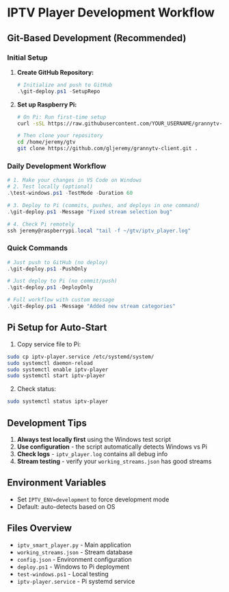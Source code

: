 # IPTV Player Development Workflow

## Git-Based Development (Recommended)

### Initial Setup

1. **Create GitHub Repository:**
   ```powershell
   # Initialize and push to GitHub
   .\git-deploy.ps1 -SetupRepo
   ```

2. **Set up Raspberry Pi:**
   ```bash
   # On Pi: Run first-time setup
   curl -sSL https://raw.githubusercontent.com/YOUR_USERNAME/grannytv-client/main/pi-setup.sh | bash
   
   # Then clone your repository
   cd /home/jeremy/gtv
   git clone https://github.com/gljeremy/grannytv-client.git .
   ```

### Daily Development Workflow

```powershell
# 1. Make your changes in VS Code on Windows
# 2. Test locally (optional)
.\test-windows.ps1 -TestMode -Duration 60

# 3. Deploy to Pi (commits, pushes, and deploys in one command)
.\git-deploy.ps1 -Message "Fixed stream selection bug"

# 4. Check Pi remotely
ssh jeremy@raspberrypi.local "tail -f ~/gtv/iptv_player.log"
```

### Quick Commands

```powershell
# Just push to GitHub (no deploy)
.\git-deploy.ps1 -PushOnly

# Just deploy to Pi (no commit/push)
.\git-deploy.ps1 -DeployOnly

# Full workflow with custom message
.\git-deploy.ps1 -Message "Added new stream categories"
```

## Pi Setup for Auto-Start

1. Copy service file to Pi:
```bash
sudo cp iptv-player.service /etc/systemd/system/
sudo systemctl daemon-reload
sudo systemctl enable iptv-player
sudo systemctl start iptv-player
```

2. Check status:
```bash
sudo systemctl status iptv-player
```

## Development Tips

1. **Always test locally first** using the Windows test script
2. **Use configuration** - the script automatically detects Windows vs Pi
3. **Check logs** - `iptv_player.log` contains all debug info
4. **Stream testing** - verify your `working_streams.json` has good streams

## Environment Variables

- Set `IPTV_ENV=development` to force development mode
- Default: auto-detects based on OS

## Files Overview

- `iptv_smart_player.py` - Main application
- `working_streams.json` - Stream database
- `config.json` - Environment configuration
- `deploy.ps1` - Windows to Pi deployment
- `test-windows.ps1` - Local testing
- `iptv-player.service` - Pi systemd service